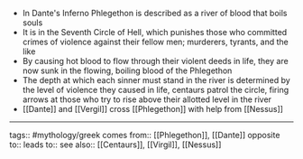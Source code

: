 - In Dante's Inferno Phlegethon is described as a river of blood that boils souls
- It is in the Seventh Circle of Hell, which punishes those who committed crimes of violence against their fellow men; murderers, tyrants, and the like
- By causing hot blood to flow through their violent deeds in life, they are now sunk in the flowing, boiling blood of the Phlegethon
- The depth at which each sinner must stand in the river is determined by the level of violence they caused in life, centaurs patrol the circle, firing arrows at those who try to rise above their allotted level in the river
- [[Dante]] and [[Vergil]] cross [[Phlegethon]] with help from [[Nessus]]

---

tags:: #mythology/greek
comes from:: [[Phlegethon]], [[Dante]]
opposite to::
leads to::
see also:: [[Centaurs]], [[Virgil]], [[Nessus]]
